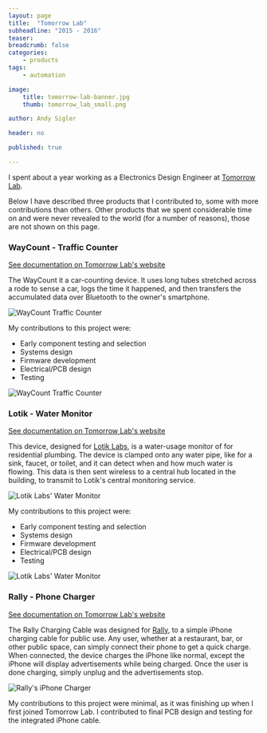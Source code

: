 ```yaml
---
layout: page
title:  "Tomorrow Lab"
subheadline: "2015 - 2016"
teaser: 
breadcrumb: false
categories:
    - products
tags:
    - automation

image:
    title: tomorrow-lab-banner.jpg
    thumb: tomorrow_lab_small.png

author: Andy Sigler

header: no

published: true

---
```


I spent about a year working as a Electronics Design Engineer at [Tomorrow Lab](https://www.tomorrow-lab.com).

Below I have described three products that I contributed to, some with more contributions than others. Other products that we spent considerable time on and were never revealed to the world (for a number of reasons), those are not shown on this page.

### WayCount - Traffic Counter

[See documentation on Tomorrow Lab's website](https://www.tomorrow-lab.com/work/waycount)

The WayCount it a car-counting device. It uses long tubes stretched across a rode to sense a car, logs the time it happened, and then transfers the accumulated data over Bluetooth to the owner's smartphone.

![WayCount Traffic Counter]({{site.url}}/images/waycount-1.jpg)

My contributions to this project were:

 - Early component testing and selection
 - Systems design
 - Firmware development
 - Electrical/PCB design
 - Testing

![WayCount Traffic Counter]({{site.url}}/images/waycount-2.jpg)

### Lotik - Water Monitor

[See documentation on Tomorrow Lab's website](https://www.tomorrow-lab.com/work/lotik)

This device, designed for [Lotik Labs](https://lotik.com), is a water-usage monitor of for residential plumbing. The device is clamped onto any water pipe, like for a sink, faucet, or toilet, and it can detect when and how much water is flowing. This data is then sent wireless to a central hub located in the building, to transmit to Lotik's central monitoring service.

![Lotik Labs' Water Monitor]({{site.url}}/images/lotik-1.jpg)

My contributions to this project were:

 - Early component testing and selection
 - Systems design
 - Firmware development
 - Electrical/PCB design
 - Testing

![Lotik Labs' Water Monitor]({{site.url}}/images/lotik-2.jpg)

### Rally - Phone Charger

[See documentation on Tomorrow Lab's website](https://www.tomorrow-lab.com/work/rally)

The Rally Charging Cable was designed for [Rally](https://rallycharge.com/), to a simple iPhone charging cable for public use. Any user, whether at a restaurant, bar, or other public space, can simply connect their phone to get a quick charge. When connected, the device charges the iPhone like normal, except the iPhone will display advertisements while being charged. Once the user is done charging, simply unplug and the advertisements stop.

![Rally's iPhone Charger]({{site.url}}/images/rally-1.jpg)

My contributions to this project were minimal, as it was finishing up when I first joined Tomorrow Lab. I contributed to final PCB design and testing for the integrated iPhone cable.
